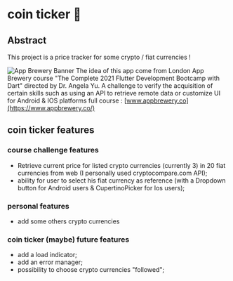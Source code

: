 # coin ticker 🤑


## Abstract
This project is a price tracker for some crypto / fiat currencies ! 

![App Brewery Banner](https://github.com/londonappbrewery/Images/blob/master/AppBreweryBanner.png)
The idea of this app come from London App Brewery course "The Complete 2021 Flutter Development Bootcamp with Dart" directed by Dr. Angela Yu.
A challenge to verify the acquisition of certain skills such as using an API to retrieve remote data or customize UI for Android & IOS platforms
full course : [www.appbrewery.co](https://www.appbrewery.co/)


## coin ticker features

### course challenge features
- Retrieve current price for listed crypto currencies (currently 3) in 20 fiat currencies from web (I personally used cryptocompare.com API);
- ability for user to select his fiat currency as reference (with a Dropdown button for Android users & CupertinoPicker for Ios users);

### personal features
- add some others crypto currencies

### coin ticker (maybe) future features
- add a load indicator;
- add an error manager;
- possibility to choose crypto currencies "followed";
